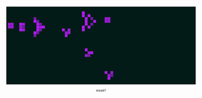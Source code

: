 
<p align="center">
  <img src="https://github.com/violet360/violet360/blob/main/conwey.gif"><br>
    <a style="text-decoration: none;" href = "https://en.wikipedia.org/wiki/Conway%27s_Game_of_Life"><sub><sup><sub>waaat?</sub></sup></sub></a>
</p>
